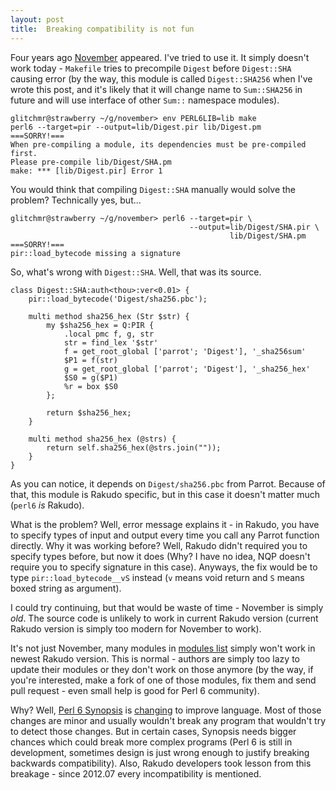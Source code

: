 ```yaml
---
layout: post
title:  Breaking compatibility is not fun
---
```

Four years ago [November] appeared. I've tried to use it. It simply
doesn't work today - `Makefile` tries to precompile `Digest` before
`Digest::SHA` causing error (by the way, this module is called
`Digest::SHA256` when I've wrote this post, and it's likely that it
will change name to `Sum::SHA256` in future and will use interface of
other `Sum::` namespace modules).

    glitchmr@strawberry ~/g/november> env PERL6LIB=lib make
    perl6 --target=pir --output=lib/Digest.pir lib/Digest.pm
    ===SORRY!===
    When pre-compiling a module, its dependencies must be pre-compiled first.
    Please pre-compile lib/Digest/SHA.pm
    make: *** [lib/Digest.pir] Error 1
    
You would think that compiling `Digest::SHA` manually would solve
the problem? Technically yes, but...

    glitchmr@strawberry ~/g/november> perl6 --target=pir \
                                            --output=lib/Digest/SHA.pir \
                                                     lib/Digest/SHA.pm
    ===SORRY!===
    pir::load_bytecode missing a signature

So, what's wrong with `Digest::SHA`. Well, that was its source.

    class Digest::SHA:auth<thou>:ver<0.01> {
        pir::load_bytecode('Digest/sha256.pbc');
    
        multi method sha256_hex (Str $str) {
            my $sha256_hex = Q:PIR {
                .local pmc f, g, str
                str = find_lex '$str'
                f = get_root_global ['parrot'; 'Digest'], '_sha256sum'
                $P1 = f(str)
                g = get_root_global ['parrot'; 'Digest'], '_sha256_hex'
                $S0 = g($P1)
                %r = box $S0
            };
    
            return $sha256_hex;
        }
    
        multi method sha256_hex (@strs) {
            return self.sha256_hex(@strs.join(""));
        }
    }

As you can notice, it depends on `Digest/sha256.pbc` from Parrot.
Because of that, this module is Rakudo specific, but in this case it
doesn't matter much (`perl6` *is* Rakudo).

What is the problem? Well, error message explains it - in Rakudo,
you have to specify types of input and output every time you call
any Parrot function directly. Why it was working before? Well, Rakudo
didn't required you to specify types before, but now it does (Why?
I have no idea, NQP doesn't require you to specify signature in this
case). Anyways, the fix would be to type `pir::load_bytecode__vS`
instead (`v` means void return and `S` means boxed string as argument).

I could try continuing, but that would be waste of time - November
is simply *old*. The source code is unlikely to work in current Rakudo
version (current Rakudo version is simply too modern for November to
work).

It's not just November, many modules in [modules list] simply won't
work in newest Rakudo version. This is normal - authors are simply
too lazy to update their modules or they don't work on those anymore
(by the way, if you're interested, make a fork of one of those modules,
fix them and send pull request - even small help is good for Perl 6
community).

Why? Well, [Perl 6 Synopsis] is [changing] to improve language. Most
of those changes are minor and usually wouldn't break any program that
wouldn't try to detect those changes. But in certain cases, Synopsis
needs bigger chances which could break more complex programs (Perl 6 is
still in development, sometimes design is just wrong enough to justify
breaking backwards compatibility). Also, Rakudo developers took lesson
from this breakage - since 2012.07 every incompatibility is mentioned.

[changing]: https://github.com/perl6/specs/commits/master "GitHub: perl6/specs (Commits)"
[modules list]: http://feather.perl6.nl/~sergot/modules/ "Perl 6: Modules list generated by sergot++"
[November]: https://github.com/viklund/november/ "GitHub: viklund/november"
[Perl 6 Synopsis]: http://perlcabal.org/syn/ "Perl 6: The Synopsis"
